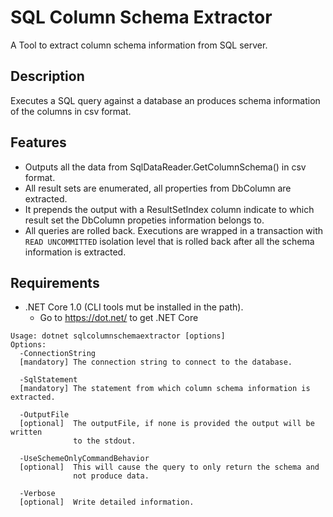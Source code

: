 # SQL Column Schema Extractor

A Tool to extract column schema information from SQL server.

## Description

Executes a SQL query against a database an produces schema information
of the columns in csv format.

## Features

* Outputs all the data from SqlDataReader.GetColumnSchema() in csv format.
* All result sets are enumerated, all properties from DbColumn are extracted. 
* It prepends the output with a ResultSetIndex column indicate to 
which result set the DbColumn propeties information belongs to.
* All queries are rolled back. Executions are wrapped in a transaction
with `READ UNCOMMITTED` isolation level that is rolled back after all 
the schema information is extracted.

## Requirements

* .NET Core 1.0 (CLI tools mut be installed in the path).
  * Go to https://dot.net/ to get .NET Core

``` 
Usage: dotnet sqlcolumnschemaextractor [options]
Options:
  -ConnectionString 
  [mandatory] The connection string to connect to the database.
  
  -SqlStatement
  [mandatory] The statement from which column schema information is extracted.
  
  -OutputFile
  [optional]  The outputFile, if none is provided the output will be written 
              to the stdout.
  
  -UseSchemeOnlyCommandBehavior
  [optional]  This will cause the query to only return the schema and
              not produce data.
  
  -Verbose
  [optional]  Write detailed information.
```
